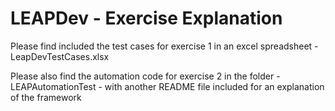 # LEAPDev - Exercise Explanation 

Please find included the test cases for exercise 1 in an excel spreadsheet - LeapDevTestCases.xlsx 

Please also find the automation code for exercise 2 in the folder - LEAPAutomationTest - with another README file included for an explanation of the framework
